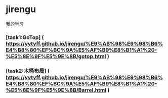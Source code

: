 # jirengu
我的学习
### [task1:GoTop] ( https://yytyff.github.io/jirengu/%E9%AB%98%E9%98%B6%E4%B8%80%EF%BC%9A%E5%AF%B9%E8%B1%A1%20-%E5%8E%9F%E5%9E%8B/gotop.html  )
### [task2:木桶布局] ( https://yytyff.github.io/jirengu/%E9%AB%98%E9%98%B6%E4%B8%80%EF%BC%9A%E5%AF%B9%E8%B1%A1%20-%E5%8E%9F%E5%9E%8B/Barrel.html  )

